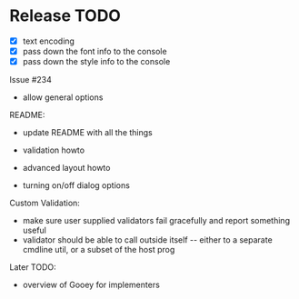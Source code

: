 Release TODO
============


 - [X] text encoding
 - [X] pass down the font info to the console
 - [X] pass down the style info to the console

Issue #234
 - allow general options

README:

 - update README with all the things

  - validation howto
  - advanced layout howto
  - turning on/off dialog options

Custom Validation:

- make sure user supplied validators fail gracefully and report something useful
- validator should be able to call outside itself -- either to a separate 
  cmdline util, or a subset of the host prog





Later TODO:
 - overview of Gooey for implementers
